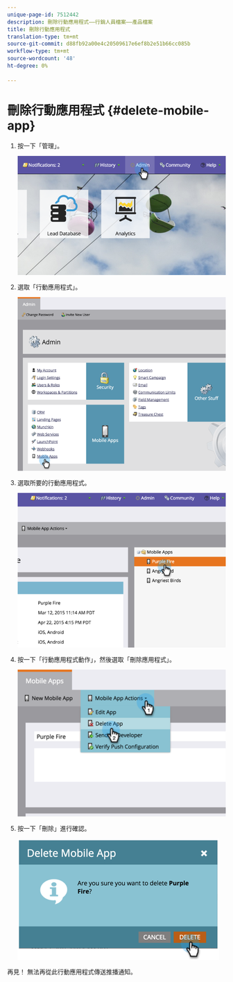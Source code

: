 ```yaml
---
unique-page-id: 7512442
description: 刪除行動應用程式——行銷人員檔案——產品檔案
title: 刪除行動應用程式
translation-type: tm+mt
source-git-commit: d88fb92a00e4c20509617e6ef8b2e51b66cc085b
workflow-type: tm+mt
source-wordcount: '48'
ht-degree: 0%

---
```



# 刪除行動應用程式 {#delete-mobile-app}

1. 按一下「管理」。

   ![](assets/image2015-4-22-16-3a12-3a32.png)

1. 選取「行動應用程式」。

   ![](assets/image2015-4-22-16-3a14-3a29.png)

1. 選取所要的行動應用程式。

   ![](assets/image2015-4-22-17-3a22-3a11.png)

1. 按一下「行動應用程式動作」，然後選取「刪除應用程式」。

   ![](assets/image2015-4-22-17-3a21-3a51.png)

1. 按一下「刪除」進行確認。

   ![](assets/image2015-4-22-17-3a23-3a18.png)

再見！ 無法再從此行動應用程式傳送推播通知。
